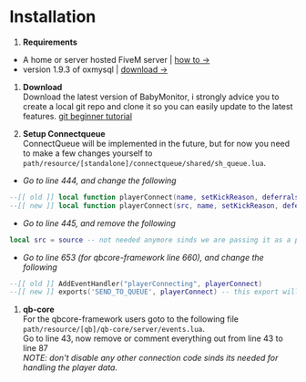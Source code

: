 # Installation

1. **Requirements**<br>
- A home or server hosted FiveM server | [how to ->](https://docs.fivem.net/docs/server-manual/setting-up-a-server/)
- version 1.9.3 of oxmysql | [download ->](https://github.com/overextended/oxmysql)

1. **Download**<br>
Download the latest version of BabyMonitor, i strongly advice you to create a local git repo and clone it so you can easily update to the latest features.
[git beginner tutorial](https://www.youtube.com/watch?v=8JJ101D3knE)

1. **Setup Connectqueue**<br>
ConnectQueue will be implemented in the future, but for now you need to make a few changes yourself to `path/resource/[standalone]/connectqueue/shared/sh_queue.lua`.

- *Go to line 444, and change the following*
```lua
--[[ old ]] local function playerConnect(name, setKickReason, deferrals)
--[[ new ]] local function playerConnect(src, name, setKickReason, deferrals) -- playerSrc is added so it knows which player to add
```

- *Go to line 445, and remove the following*
```lua
local src = source -- not needed anymore sinds we are passing it as a parameter to the function
```

- *Go to line 653 (for qbcore-framework line 660), and change the following*
```lua
--[[ old ]] AddEventHandler("playerConnecting", playerConnect)
--[[ new ]] exports('SEND_TO_QUEUE', playerConnect) -- this export will be triggerd from the BabyMonitor resource
```

1. **qb-core**<br>
For the qbcore-framework users goto to the following file `path/resource/[qb]/qb-core/server/events.lua`.<br>
Go to line 43, now remove or comment everything out from line 43 to line 87<br>
*NOTE: don't disable any other connection code sinds its needed for handling the player data.*